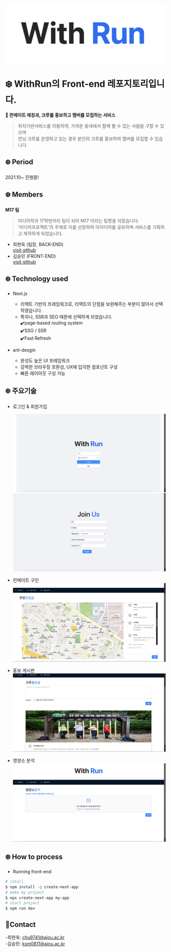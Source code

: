 
![logo](./public/WithRunLogo.png)  

# ❄️ WithRun의 Front-end 레포지토리입니다.

**🧿 런메이트 매칭과, 크루를 홍보하고 멤버를 모집하는 서비스** 

> 위치기반서비스를 이용하여, 가까운 동네에서 함께 뛸 수 있는 사람을 구할 수 있으며  
> 런닝 크루를 운영하고 있는 경우 본인의 크루를 홍보하여 멤버를 모집할 수 있습니다.   

## ❄️ Period  
2021.10~ 진행중!  

## ❄️ Members
**M17 팀**  
> 미디어학과 17학번끼리 팀이 되어 M17 이라는 팀명을 지었습니다.  
> '미디어프로젝트'의 주제로 이를 선정하여 아이디어를 공유하며 서비스를 기획하고 제작하게 되었습니다.  
* 최현욱 (팀장, BACK-END)  
[visit github](https://github.com/chu9741)  
* 김승민 (FRONT-END)  
[visit github](https://github.com/turfguy)  


## ❄️ Technology used  

  *  Next.js  
        - 리액트 기반의 프레임워크로, 리액트의 단점을 보완해주는 부분이 많아서 선택하였습니다.  
        - 특히나, SSR과 SEO 때문에 선택하게 되었습니다.  
            ✔️page-based routing system  
            ✔️SSG / SSR  
            ✔️Fast Refresh  
  
  * ant-desgin  
    - 완성도 높은 UI 프레임워크  
    - 강력한 브라우징 호환성, UX에 입각한 컴포넌트 구성  
    - 빠른 레이아웃 구성 가능   
  
## ❄️ 주요기술 
* 로그인 & 회원가입
  
  ![login](./public/%EB%A1%9C%EA%B7%B8%EC%9D%B8.png)  
  ![signup](./public/%ED%9A%8C%EC%9B%90%EA%B0%80%EC%9E%85.png)  


* 런메이트 구인  
  ![runmate](./public/%EB%9F%B0%EB%A9%94%EC%9D%B4%ED%8A%B8.png)  

* 홍보 게시판  
  ![adv](./public/%ED%99%8D%EB%B3%B4%EA%B2%8C%EC%8B%9C%ED%8C%90.png)  

* 영양소 분석  
  ![nutri](./public/%EC%98%81%EC%96%91%EC%86%8C%EB%B6%84%EC%84%9D.png)



## ❄️ How to process 
* Running front-end
```bash
# intall
$ npm install -g create-next-app
# make my project
$ npx create-next-app my-app
# start project
$ npm run dev

```
## 🌈Contact
-최현욱: chu9741@ajou.ac.kr  
-김승민: ksm0811@ajou.ac.kr  
